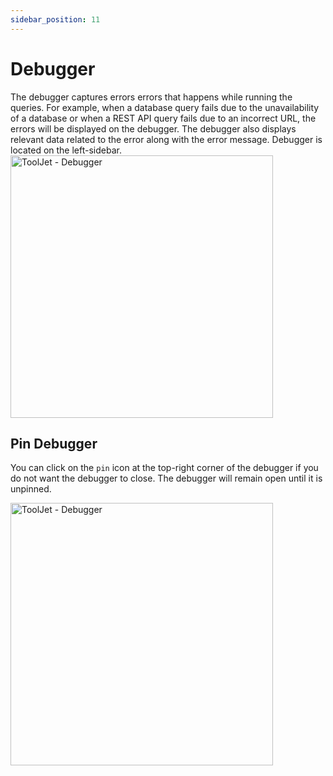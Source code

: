 ```yaml
---
sidebar_position: 11
---
```


# Debugger    

The debugger captures errors errors that happens while running the queries. For example, when a database query fails due to the unavailability of a database or when a REST API query fails due to an incorrect URL, the errors will be displayed on the debugger. The debugger also displays relevant data related to the error along with the error message. Debugger is located on the left-sidebar.
<img class="screenshot-full" src="https://github.com/ToolJet/ToolJet/blob/develop/docs/static/img/tutorial/debugger/debugger.gif" alt="ToolJet - Debugger" height="420"/>


## Pin Debugger
You can click on the `pin` icon at the top-right corner of the debugger if you do not want the debugger to close. The debugger will remain open until it is unpinned.

<img class="screenshot-full" src="https://github.com/ToolJet/ToolJet/blob/develop/docs/static/img/tutorial/debugger/pinned-debugger.gif" alt="ToolJet - Debugger" height="420"/>
